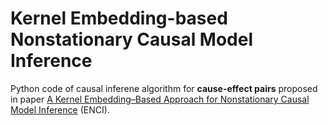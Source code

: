 # Kernel Embedding-based Nonstationary Causal Model Inference

Python code of causal inferene algorithm for **cause-effect pairs** proposed in paper [A Kernel Embedding–Based Approach for Nonstationary Causal Model Inference](https://www.mitpressjournals.org/doi/abs/10.1162/neco_a_01064) (ENCI).
